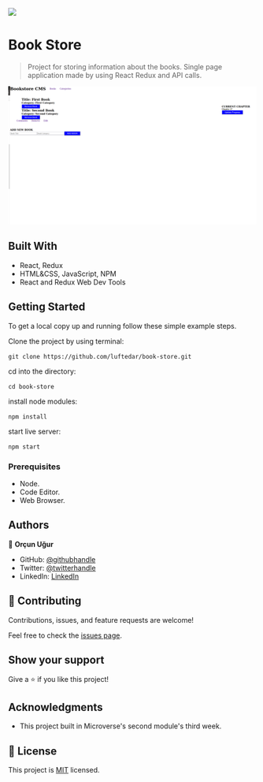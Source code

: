 ![](https://img.shields.io/badge/Microverse-blueviolet)

# Book Store

> Project for storing information about the books. Single page application made by using React Redux and API calls.

![screenshot](./app_screenshot.png)

## Built With

- React, Redux
- HTML&CSS, JavaScript, NPM
- React and Redux Web Dev Tools

## Getting Started

To get a local copy up and running follow these simple example steps.

Clone the project by using terminal:

```
git clone https://github.com/luftedar/book-store.git
```

cd into the directory:

```
cd book-store
```

install node modules:

```
npm install
```

start live server:

```
npm start
```
### Prerequisites

- Node.
- Code Editor.
- Web Browser.

## Authors

👤 **Orçun Uğur**

- GitHub: [@githubhandle](https://github.com/luftedar)
- Twitter: [@twitterhandle](https://twitter.com/OrcunUgur2)
- LinkedIn: [LinkedIn](https://www.linkedin.com/in/or%C3%A7un-u%C4%9Fur-089148181/)

## 🤝 Contributing

Contributions, issues, and feature requests are welcome!

Feel free to check the [issues page](../../issues/).

## Show your support

Give a ⭐️ if you like this project!

## Acknowledgments

- This project built in Microverse's second module's third week.

## 📝 License

This project is [MIT](./MIT.md) licensed.
